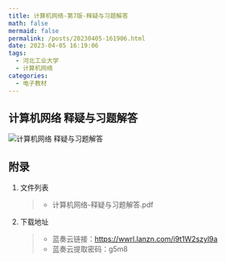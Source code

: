 ```yaml
---
title: 计算机网络-第7版-释疑与习题解答
math: false
mermaid: false
permalink: /posts/20230405-161906.html
date: 2023-04-05 16:19:06
tags:
  - 河北工业大学
  - 计算机网络
categories:
  - 电子教材
---
```

## 计算机网络 释疑与习题解答
<!-- more -->

![计算机网络 释疑与习题解答](https://s21.ax1x.com/2025/04/08/pEgnoAf.png)

## 附录
1. 文件列表
    > * 计算机网络-释疑与习题解答.pdf

2. 下载地址
    > * 蓝奏云链接：https://wwrl.lanzn.com/i9t1W2szyl9a  
    > * 蓝奏云提取密码：g5m8